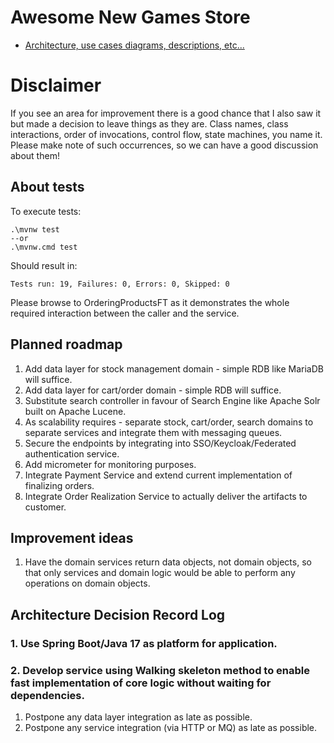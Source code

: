 # Awesome New Games Store

- [Architecture, use cases diagrams, descriptions, etc...](https://lucid.app/documents/embedded/96433f6b-1c33-42f8-83c4-fd91e4b9bf1d?invitationId=inv_89fc0898-9909-44bb-8504-364d9ff65afe#)

# Disclaimer
If you see an area for improvement there is a good chance that I also saw it but made a decision to leave things as they are. 
Class names, class interactions, order of invocations, control flow, state machines, you name it. Please make note of such
occurrences, so we can have a good discussion about them!

## About tests

To execute tests:

```
.\mvnw test
--or
.\mvnw.cmd test
```

Should result in:

```
Tests run: 19, Failures: 0, Errors: 0, Skipped: 0
```

Please browse to OrderingProductsFT as it demonstrates the whole required interaction between the caller and the service.

## Planned roadmap
1. Add data layer for stock management domain - simple RDB like MariaDB will suffice.
2. Add data layer for cart/order domain - simple RDB will suffice.
3. Substitute search controller in favour of Search Engine like Apache Solr built on Apache Lucene.
4. As scalability requires - separate stock, cart/order, search domains to separate services and integrate them with messaging queues.
5. Secure the endpoints by integrating into SSO/Keycloak/Federated authentication service.
6. Add micrometer for monitoring purposes.
7. Integrate Payment Service and extend current implementation of finalizing orders.
8. Integrate Order Realization Service to actually deliver the artifacts to customer.

## Improvement ideas
1. Have the domain services return data objects, not domain objects, so that only services and domain logic would be able to perform any operations on domain objects.

## Architecture Decision Record Log

### 1. Use Spring Boot/Java 17 as platform for application.
### 2. Develop service using Walking skeleton method to enable fast implementation of core logic without waiting for dependencies. 
1. Postpone any data layer integration as late as possible.
2. Postpone any service integration (via HTTP or MQ) as late as possible.


